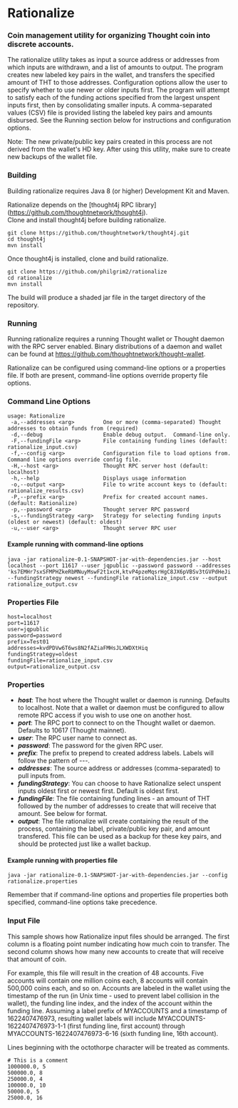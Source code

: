 # Rationalize
### Coin management utility for organizing Thought coin into discrete accounts. ###  
The rationalize utility takes as input a source address or addresses from which inputs are withdrawn, and a list of amounts to output.  The program creates new labeled key pairs in the wallet, and transfers the specified amount of THT to those addresses.  Configuration options allow the user to specify whether to use newer or older inputs first.  The program will attempt to satisfy each of the funding actions specified from the largest unspent inputs first, then by consolidating smaller inputs.  A comma-separated values (CSV) file is provided listing the labeled key pairs and amounts disbursed. See the Running section below for instructions and configuration options.  
  
Note:  The new private/public key pairs created in this process are not derived from the wallet's HD key.  After using this utility, make sure to create new backups of the wallet file.  

### Building ###
Building rationalize requires Java 8 (or higher) Development Kit and Maven.

Rationalize depends on the [thought4j RPC library] (https://github.com/thoughtnetwork/thought4j).  
Clone and install thought4j before building rationalize.

```
git clone https://github.com/thoughtnetwork/thought4j.git  
cd thought4j  
mvn install  
```

Once thought4j is installed, clone and build rationalize.

```
git clone https://github.com/philgrim2/rationalize  
cd rationalize  
mvn install  
```

The build will produce a shaded jar file in the target directory of the repository.  

### Running ###
Running rationalize requires a running Thought wallet or Thought daemon with the RPC server enabled.  Binary distributions of a daemon and wallet can be found at https://github.com/thoughtnetwork/thought-wallet.  
  
Rationalize can be configured using command-line options or a properties file.  If both are present, command-line options override property file options.  
  
### Command Line Options ###

```
usage: Rationalize
 -a,--addresses <arg>         One or more (comma-separated) Thought addresses to obtain funds from (required)  
 -d,--debug                   Enable debug output.  Command-line only.  
 -F,--fundingFile <arg>       File containing funding lines (default: rationalize_input.csv)  
 -f,--config <arg>            Configuration file to load options from. Command line options override config file.  
 -H,--host <arg>              Thought RPC server host (default: localhost)  
 -h,--help                    Displays usage information  
 -o,--output <arg>            File to write account keys to (default: rationalize_results.csv)  
 -P,--prefix <arg>            Prefix for created account names. (default: Rationalize)  
 -p,--password <arg>          Thought server RPC password  
 -s,--fundingStrategy <arg>   Strategy for selecting funding inputs (oldest or newest) (default: oldest)  
 -u,--user <arg>              Thought server RPC user 
```
    
#### Example running with command-line options ####  
```
java -jar rationalize-0.1-SNAPSHOT-jar-with-dependencies.jar --host localhost --port 11617 --user jqpublic --password password --addresses 'ks7EMHr7sxSFMPHZkeRbMNuyMswF2t1xcH,ktvP4pzeMqsrHgC8JX6pVBSv3tGVPdHeJi' --fundingStrategy newest --fundingFile rationalize_input.csv --output rationalize_output.csv
```

    
### Properties File ###
  
```
host=localhost  
port=11617  
user=jqpublic  
password=password  
prefix=Test01  
addresses=kvdPDVw6T6ws8N2fAZiaFMHsJLXWDXtHiq  
fundingStrategy=oldest  
fundingFile=rationalize_input.csv  
output=rationalize_output.csv  
```

### Properties ###
- ***host***:  The host where the Thought wallet or daemon is running.  Defaults to localhost.  Note that a wallet or daemon must be configured to allow remote RPC access if you wish to use one on another host.  
- ***port***:  The RPC port to connect to on the Thought wallet or daemon.  Defaults to 10617 (Thought mainnet).    
- ***user***:  The RPC user name to connect as.  
- ***password***:  The password for the given RPC user.  
- ***prefix***:  The prefix to prepend to created address labels.  Labels will follow the pattern of <prefix>-<timestamp>-<funding line>-<account index>.     
- ***addresses***:  The source address or addresses (comma-separated) to pull inputs from.  
- ***fundingStrategy***:  You can choose to have Rationalize select unspent inputs oldest first or newest first.  Default is oldest first.  
- ***fundingFile***:  The file containing funding lines - an amount of THT followed by the number of addresses to create that will receive that amount.  See below for format.  
- ***output***:  The file rationalize will create containing the result of the process, containing the label, private/public key pair, and amount transfered.  This file can be used as a backup for these key pairs, and should be protected just like a wallet backup.  
  
#### Example running with properties file ####
```
java -jar rationalize-0.1-SNAPSHOT-jar-with-dependencies.jar --config rationalize.properties
```
Remember that if command-line options and properties file properties both specified, command-line options take precedence.  

  
### Input File ###  
This sample shows how Rationalize input files should be arranged.  The first column is a floating point number indicating how much coin to transfer.  The second column shows how many new accounts to create that will receive that amount of coin.  
  
For example, this file will result in the creation of 48 accounts.  Five accounts will contain one million coins each, 8 accounts will contain 500,000 coins each, and so on.  Accounts are labeled in the wallet using the timestamp of the run (in Unix time - used to prevent label collision in the wallet), the funding line index, and the index of the account within the funding line. Assuming a label prefix of MYACCOUNTS and a timestamp of 1622407476973, resulting wallet labels will include MYACCOUNTS-1622407476973-1-1 (first funding line, first account) through MYACCOUNTS-1622407476973-6-16 (sixth funding line, 16th account).  

Lines beginning with the octothorpe character will be treated as comments.  
  
```
# This is a comment
1000000.0, 5
500000.0, 8
250000.0, 4
100000.0, 10
50000.0, 5
25000.0, 16
``` 
 
  
